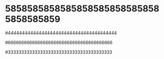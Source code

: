 
# 58585858585858585858585858585858585859


#444444444444444444444444444444444444444


#666666666666666666666666666666666666666


#333333333333333333333333333333333333333
